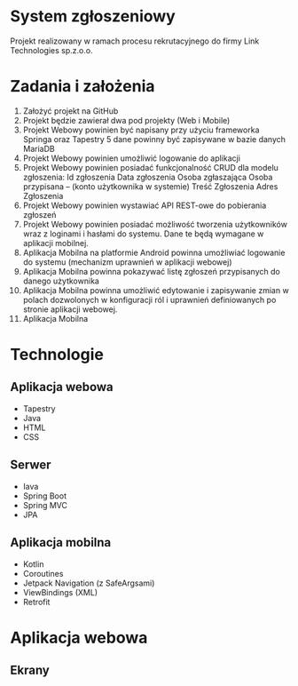 # System zgłoszeniowy
Projekt realizowany w ramach procesu rekrutacyjnego do firmy Link Technologies sp.z.o.o.

# Zadania i założenia 
1) Założyć projekt na GitHub
2) Projekt będzie zawierał dwa pod projekty (Web i Mobile)
3) Projekt Webowy powinien być napisany przy użyciu frameworka Springa oraz Tapestry 5
dane powinny być zapisywane w bazie danych MariaDB
4) Projekt Webowy powinien umożliwić logowanie do aplikacji
5) Projekt Webowy powinien posiadać funkcjonalność CRUD dla modelu zgłoszenia:
Id zgłoszenia
Data zgłoszenia
Osoba zgłaszająca
Osoba przypisana – (konto użytkownika w systemie)
Treść Zgłoszenia
Adres Zgłoszenia
6) Projekt Webowy powinien wystawiać API REST-owe do pobierania zgłoszeń
7) Projekt Webowy powinien posiadać możliwość tworzenia użytkowników wraz z loginami i
hasłami do systemu. Dane te będą wymagane w aplikacji mobilnej.
8) Aplikacja Mobilna na platformie Android powinna umożliwiać logowanie do systemu
(mechanizm uprawnień w aplikacji webowej)
9) Aplikacja Mobilna powinna pokazywać listę zgłoszeń przypisanych do danego użytkownika
10) Aplikacja Mobilna powinna umożliwić edytowanie i zapisywanie zmian w polach
dozwolonych w konfiguracji ról i uprawnień definiowanych po stronie aplikacji webowej.
11) Aplikacja Mobilna

# Technologie
## Aplikacja webowa
- Tapestry
- Java
- HTML
- CSS
## Serwer
- Iava
- Spring Boot
- Spring MVC
- JPA
## Aplikacja mobilna
- Kotlin
- Coroutines
- Jetpack Navigation (z SafeArgsami)
- ViewBindings (XML)
- Retrofit

# Aplikacja webowa
## Ekrany


